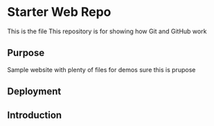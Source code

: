 # Starter Web Repo
This is the file
This repository is for showing how Git and GitHub work

## Purpose

Sample website with plenty of files for demos
sure this is prupose
## Deployment

## Introduction
